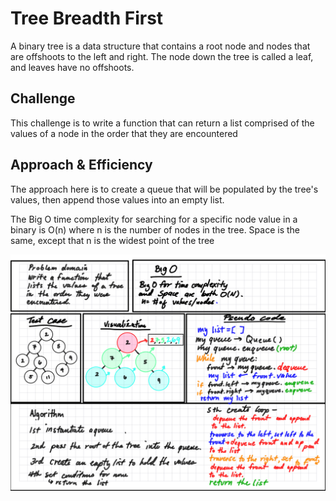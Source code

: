 # Tree Breadth First

A binary tree is a data structure that contains a root node and nodes that are offshoots to the left and right. The node down the tree is called a leaf, and leaves have no offshoots.

## Challenge

This challenge is to write a function that can return a list comprised of the values of a node in the order that they are encountered

## Approach & Efficiency

The approach here is to create a queue that will be populated by the tree's values, then append those values into an empty list.

The Big O time complexity for searching for a specific node value in a binary is O(n) where n is the number of nodes in the tree. Space is the same, except that n is the widest point of the tree

![Code Challenge Whiteboard](tree-beadth-first.PNG)
